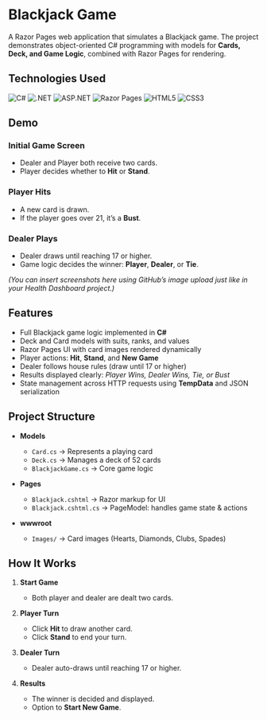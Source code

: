 # Blackjack Game 

A Razor Pages web application that simulates a Blackjack game. The project demonstrates object-oriented C# programming with models for **Cards, Deck, and Game Logic**, combined with Razor Pages for rendering.

## Technologies Used  

![C#](https://img.shields.io/badge/c%23-%23239120.svg?style=for-the-badge&logo=csharp&logoColor=white) ![.NET](https://img.shields.io/badge/.NET-512BD4?style=for-the-badge&logo=dotnet&logoColor=white) ![ASP.NET](https://img.shields.io/badge/asp.net-%231572B6.svg?style=for-the-badge&logo=dotnet&logoColor=white) ![Razor Pages](https://img.shields.io/badge/razor%20pages-512BD4.svg?style=for-the-badge&logo=blazor&logoColor=white) ![HTML5](https://img.shields.io/badge/html5-%23E34F26.svg?style=for-the-badge&logo=html5&logoColor=white) ![CSS3](https://img.shields.io/badge/css3-%231572B6.svg?style=for-the-badge&logo=css3&logoColor=white)  

## Demo  

### Initial Game Screen  
- Dealer and Player both receive two cards.  
- Player decides whether to **Hit** or **Stand**.  

### Player Hits  
- A new card is drawn.  
- If the player goes over 21, it’s a **Bust**.  

### Dealer Plays  
- Dealer draws until reaching 17 or higher.  
- Game logic decides the winner: **Player**, **Dealer**, or **Tie**.  

*(You can insert screenshots here using GitHub’s image upload just like in your Health Dashboard project.)*  

## Features  

- Full Blackjack game logic implemented in **C#**  
- Deck and Card models with suits, ranks, and values  
- Razor Pages UI with card images rendered dynamically  
- Player actions: **Hit**, **Stand**, and **New Game**  
- Dealer follows house rules (draw until 17 or higher)  
- Results displayed clearly: *Player Wins, Dealer Wins, Tie, or Bust*  
- State management across HTTP requests using **TempData** and JSON serialization  

## Project Structure   

- **Models**
  - `Card.cs` -> Represents a playing card
  - `Deck.cs` -> Manages a deck of 52 cards
  - `BlackjackGame.cs` -> Core game logic  

- **Pages**
  - `Blackjack.cshtml` -> Razor markup for UI
  - `Blackjack.cshtml.cs` -> PageModel: handles game state & actions  

- **wwwroot**
  - `Images/` -> Card images (Hearts, Diamonds, Clubs, Spades)  


## How It Works  

1. **Start Game**  
   - Both player and dealer are dealt two cards.  

2. **Player Turn**  
   - Click **Hit** to draw another card.  
   - Click **Stand** to end your turn.  

3. **Dealer Turn**  
   - Dealer auto-draws until reaching 17 or higher.  

4. **Results**  
   - The winner is decided and displayed.  
   - Option to **Start New Game**. 


